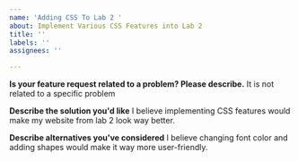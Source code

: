 ```yaml
---
name: 'Adding CSS To Lab 2 '
about: Implement Various CSS Features into Lab 2
title: ''
labels: ''
assignees: ''

---
```


**Is your feature request related to a problem? Please describe.**
It is not related to a specific problem

**Describe the solution you'd like**
I believe implementing CSS features would make my website from lab 2 look way better.

**Describe alternatives you've considered**
I believe changing font color and adding shapes would make it way more user-friendly.
